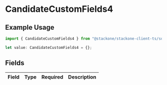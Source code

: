 # CandidateCustomFields4

## Example Usage

```typescript
import { CandidateCustomFields4 } from "@stackone/stackone-client-ts/sdk/models/shared";

let value: CandidateCustomFields4 = {};
```

## Fields

| Field       | Type        | Required    | Description |
| ----------- | ----------- | ----------- | ----------- |
